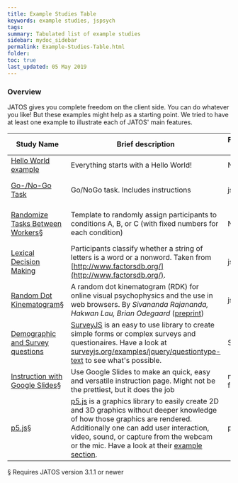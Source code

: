 ```yaml
---
title: Example Studies Table
keywords: example studies, jspsych
tags:
summary: Tabulated list of example studies 
sidebar: mydoc_sidebar
permalink: Example-Studies-Table.html
folder:
toc: true
last_updated: 05 May 2019
---
```


### Overview
JATOS gives you complete freedom on the client side. You can do whatever you like! But these examples might help as a starting point. We tried to have at least one example to illustrate each of JATOS' main features. 

| Study Name             | Brief description   | Frameworks used | Features used   | Example image  |
|-------------------|-------------------|-------------------|-------------------|-------------------|
| [Hello World example](https://github.com/JATOS/JATOS_examples/raw/master/examples/hello_world.zip) | Everything starts with a Hello World! | None | None | None |
| [Go-/No-Go Task](https://github.com/JATOS/JATOS_examples/raw/master/examples/go-nogo_task_(using_jspsych_6).zip) | Go/NoGo task. Includes instructions | jsPsych | None |  {% include image.html file="example-studies/Screenshot_gonogo.png" alt="Screenshot Go- / No-Go Task" max-width="100" %} |
| [Randomize Tasks Between Workers](https://github.com/JATOS/JATOS_examples/raw/master/examples/randomize_tasks_between_workers.zip)§| Template to randomly assign participants to conditions A, B, or C (with fixed numbers for each condition) | None | Batch session| {% include image.html file="example-studies/Screenshot_randomization_between_workers.png" alt="Screenshot Randomization between participants" max-width="100" %} |
| [Lexical Decision Making](https://github.com/JATOS/JATOS_examples/raw/master/examples/lexical_decision_(using_jspsych).zip) | Participants classify whether a string of letters is a word or a nonword. Taken from [http://www.factorsdb.org/](http://www.factorsdb.org/). | jsPsych | None | {% include image.html file="example-studies/Screenshot_lexicalDecision_word.png" alt="Screenshot Lexical Decision" max-width="100" %} |
| [Random Dot Kinematogram](https://github.com/JATOS/JATOS_examples/raw/master/examples/rdk.zip)§ | A random dot kinematogram (RDK) for online visual psychophysics and the use in web browsers. By _Sivananda Rajananda, Hakwan Lau, Brian Odegaard_ ([preprint](https://www.biorxiv.org/content/early/2017/09/21/192377)) | jsPsych | no feature| {% include image.html file="example-studies/Screenshot_rdk.png" alt="Screenshot RDK" max-width="100" %} |
| [Demographic and Survey questions](https://github.com/JATOS/JATOS_examples/raw/master/examples/survey.js_ui_example.zip) | [SurveyJS](http://surveyjs.org) is an easy to use library to create simple forms or complex surveys and questionaires. Have a look at [surveyjs.org/examples/jquery/questiontype-text](http://surveyjs.org/examples/jquery/questiontype-text/) to see what's possible. | SurveyJS | no feature| {% include image.html file="example-studies/survey-js-screenshot.png" alt="Screenshot SurveyJS Example" max-width="100" %} |
| [Instruction with Google Slides](https://github.com/JATOS/JATOS_examples/raw/master/examples/intro_with_google_slides.zip)§ | Use Google Slides to make an quick, easy and versatile instruction page. Might not be the prettiest, but it does the job| no frameowrk | no feature| {% include image.html file="example-studies/Screenshot_intro_slides.png" alt="Screenshot Easy instructions with Slides" max-width="100" %}|
| [p5.js](https://github.com/JATOS/JATOS_examples/raw/master/examples/p5.js_examples.zip)§ | [p5.js](https://p5js.org/) is a graphics library to easily create 2D and 3D graphics without deeper knowledge of how those graphics are rendered. Additionally one can add user interaction, video, sound, or capture from the webcam or the mic. Have a look at their [example section](https://p5js.org/examples/). | p5 | no feature| {% include image.html file="example-studies/p5-js-screenshot5.gif" alt="Screenshot p5.js Example" max-width="100" %}


§ Requires JATOS version 3.1.1 or newer
